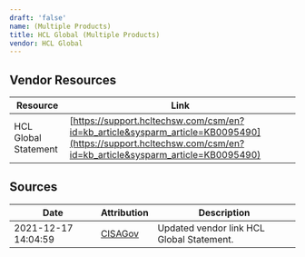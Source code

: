 ```yaml
---
draft: 'false'
name: (Multiple Products)
title: HCL Global (Multiple Products)
vendor: HCL Global
---
```


## Vendor Resources
| Resource | Link |
| --- | --- |
| HCL Global Statement | [https://support.hcltechsw.com/csm/en?id=kb_article&sysparm_article=KB0095490](https://support.hcltechsw.com/csm/en?id=kb_article&sysparm_article=KB0095490) |



## Sources
| Date | Attribution | Description |
| --- | --- | --- |
| 2021-12-17 14:04:59 | [CISAGov](https://raw.githubusercontent.com/cisagov/log4j-affected-db/develop/README.md) | Updated vendor link HCL Global Statement.  |
